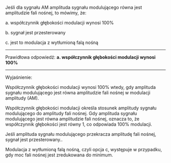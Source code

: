 Jeśli dla sygnału AM amplituda sygnału modulującego równa jest amplitudzie fali nośnej, to
mówimy, że:

a. współczynnik głębokości modulacji wynosi 100%

b. sygnał jest przesterowany

c. jest to modulacja z wytłumioną falą nośną

---

Prawidłowa odpowiedź: **a. współczynnik głębokości modulacji wynosi 100%**

---

Wyjaśnienie:

Współczynnik głębokości modulacji wynosi 100% wtedy, gdy amplituda sygnału modulującego jest równa amplitudzie fali nośnej w modulacji amplitudy (AM). 

Współczynnik głębokości modulacji określa stosunek amplitudy sygnału modulującego do amplitudy fali nośnej. Gdy amplituda sygnału modulującego jest równa amplitudzie fali nośnej, oznacza to, że współczynnik głębokości jest równy 1, co odpowiada 100% modulacji.

Jeśli amplituda sygnału modulującego przekracza amplitudę fali nośnej, sygnał jest przesterowany.. 

Modulacja z wytłumioną falą nośną, czyli opcja c, występuje w przypadku, gdy moc fali nośnej jest zredukowana do minimum.
